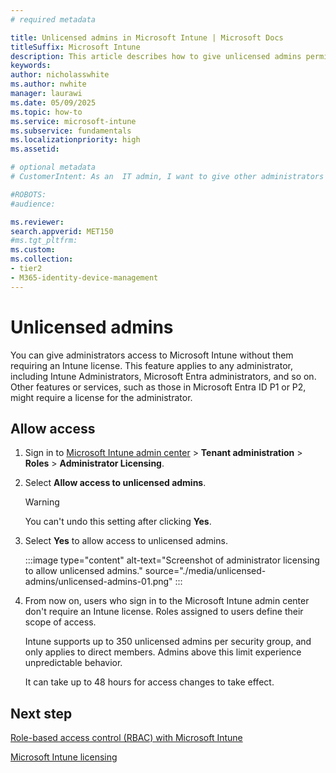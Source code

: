 ```yaml
---
# required metadata

title: Unlicensed admins in Microsoft Intune | Microsoft Docs
titleSuffix: Microsoft Intune
description: This article describes how to give unlicensed admins permissions to access Intune.
keywords:
author: nicholasswhite
ms.author: nwhite
manager: laurawi
ms.date: 05/09/2025
ms.topic: how-to
ms.service: microsoft-intune
ms.subservice: fundamentals
ms.localizationpriority: high
ms.assetid: 

# optional metadata
# CustomerIntent: As an  IT admin, I want to give other administrators access to Microsoft Intune without them requiring an Intune license so that right admins have the correct access. 

#ROBOTS:
#audience:

ms.reviewer:
search.appverid: MET150
#ms.tgt_pltfrm:
ms.custom:
ms.collection:
- tier2
- M365-identity-device-management
---
```


# Unlicensed admins

You can give administrators access to Microsoft Intune without them requiring an Intune license. This feature applies to any administrator, including Intune Administrators, Microsoft Entra administrators, and so on. Other features or services, such as those in Microsoft Entra ID P1 or P2, might require a license for the administrator.

## Allow access

1. Sign in to [Microsoft Intune admin center](https://go.microsoft.com/fwlink/?linkid=2109431) > **Tenant administration** > **Roles** > **Administrator Licensing**.
2. Select **Allow access to unlicensed admins**.

    > [!WARNING]
    > You can't undo this setting after clicking **Yes**.

3. Select **Yes** to allow access to unlicensed admins.

    :::image type="content" alt-text="Screenshot of administrator licensing to allow unlicensed admins." source="./media/unlicensed-admins/unlicensed-admins-01.png" :::

4. From now on, users who sign in to the Microsoft Intune admin center don't require an Intune license. Roles assigned to users define their scope of access.

   Intune supports up to 350 unlicensed admins per security group, and only applies to direct members. Admins above this limit experience unpredictable behavior.

   It can take up to 48 hours for access changes to take effect.

## Next step

[Role-based access control (RBAC) with Microsoft Intune](role-based-access-control.md)

[Microsoft Intune licensing](licenses.md)

